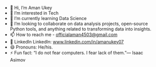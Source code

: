 - 👋 Hi, I’m Aman Ukey
- 👀 I’m interested in Tech
- 🌱 I’m currently learning Data Science
- 💞️ I’m looking to collaborate on data analysis projects, open-source Python tools, and anything related to transforming data into insights.
- 📫 How to reach me - officialaman4503@gmail.com
- 🔗 LinkedIn LinkedIn: www.linkedin.com/in/amanukey07
- 😄 Pronouns: He/his.
- ⚡ Fun fact: “I do not fear computers. I fear lack of them.”— Isaac Asimov  

<!---
codewithaman007/codewithaman007 is a ✨ special ✨ repository because its `README.md` (this file) appears on your GitHub profile.
You can click the Preview link to take a look at your changes.
--->
